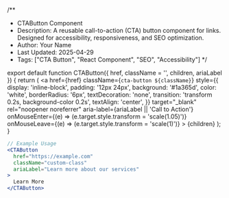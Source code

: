 /**
 * CTAButton Component
 * Description: A reusable call-to-action (CTA) button component for links. Designed for accessibility, responsiveness, and SEO optimization.
 * Author: Your Name
 * Last Updated: 2025-04-29
 * Tags: ["CTA Button", "React Component", "SEO", "Accessibility"]
 */

export default function CTAButton({ href, className = '', children, ariaLabel }) {
  return (
    <a
      href={href}
      className={`cta-button ${className}`}
      style={{
        display: 'inline-block',
        padding: '12px 24px',
        background: '#1a365d',
        color: 'white',
        borderRadius: '6px',
        textDecoration: 'none',
        transition: 'transform 0.2s, background-color 0.2s',
        textAlign: 'center',
      }}
      target="_blank"
      rel="noopener noreferrer"
      aria-label={ariaLabel || 'Call to Action'}
      onMouseEnter={(e) => (e.target.style.transform = 'scale(1.05)')}
      onMouseLeave={(e) => (e.target.style.transform = 'scale(1)')}
    >
      {children}
    </a>
  );
}

```jsx
// Example Usage
<CTAButton
  href="https://example.com"
  className="custom-class"
  ariaLabel="Learn more about our services"
>
  Learn More
</CTAButton>
```
